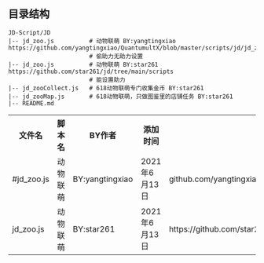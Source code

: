 ##  目录结构
    JD-Script/JD
    |-- jd_zoo.js          # 动物联萌 BY:yangtingxiao https://github.com/yangtingxiao/QuantumultX/blob/master/scripts/jd/jd_zoo.js
                           # 偷助力无助力设置                           
    |-- jd_zoo.js          # 动物联萌 BY:star261 https://github.com/star261/jd/tree/main/scripts
                           # 能设置助力
    |-- jd_zooCollect.js   # 618动物联萌专门收集金币 BY:star261
    |-- jd_zooMap.js       # 618动物联萌，只做图鉴里的店铺任务 BY:star261
    |-- README.md

<div>
    <table border="0">
	  <tr>
	    <th>文件名</th>
	    <th>脚本名</th>
	    <th>BY作者</th>
	    <th>添加时间</th>
			<th>链接</th>
	  </tr>
	  <tr>
	    <td>#jd_zoo.js</td>
	    <td>动物联萌</td>
		  <td>BY:yangtingxiao</td>
			<td>2021年6月13日</td>
		  <td>github.com/yangtingxiao/QuantumultX/blob/master/scripts/jd/jd_zoo.js</td>
	  </tr>
		<tr>
	    <td>jd_zoo.js</td>
	    <td>动物联萌</td>
		  <td>BY:star261</td>
			<td>2021年6月13日</td>
		  <td>https://github.com/star261/jd/tree/main/scripts</td>
	  </tr>
    </table>
</div>
